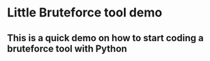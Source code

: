 Little Bruteforce tool demo
===========================

This is a quick demo on how to start coding a bruteforce tool with Python
-------------------------------------------------------------------------

